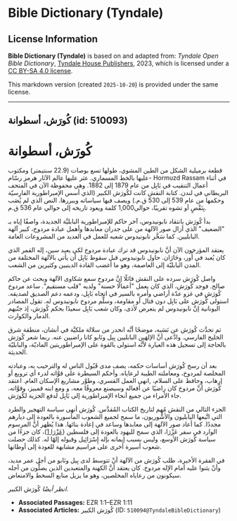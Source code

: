 # Bible Dictionary (Tyndale)

## License Information

**Bible Dictionary (Tyndale)** is based on and adapted from: _Tyndale Open Bible Dictionary_, [Tyndale House Publishers](https://tyndaleopenresources.com/), 2023, which is licensed under a [CC BY-SA 4.0 license](https://creativecommons.org/licenses/by-sa/4.0/legalcode.en).

This markdown version (created `2025-10-20`) is provided under the same license.



--------------------------------

## كُورَش، أسطوانة (id: 510093)

كُورَش، أسطوانة
===============

قطعة برميلية الشكل من الطين المشوي، طولها تسع بوصات (22\.9 سنتيمتر) ومكتوب عليها بالخط المسماري. عثر عليها عالم الآثار هرمز رسّام\- Hormuzd Rassam في أثناء أعمال التنقيب في بَابِل من عام 1879 إلى 1882\. وهي محفوظة الآن في المتحف البريطاني في لندن. كتابة النقش كانت لكُورَش الكبير (الذي أسس الإمبراطورية الفارِسيّة وحكمها من عام 539 إلى 530 ق.م.) ويصف فيها سياساته ويبررها. النص الذي لم يُصَب بِنَقْصٍ أو تشوه تقريبًا، حوالي1,000 كلمة ويعود تاريخه إلى حوالي عام 536 ق.م.

بدأ كُورَش بانتقاد نابونيدوس، آخر حاكم للإمبراطورية البابليَّة الجديدة، واصفًا إياه بـ "الضعيف" الذي أزال صور الآلهة من على جدران معابدها وأهمل عبادة مردوخ، كبير آلهة البابليين. كما سَخَّر نابونيدوس شعبه للعمل في العديد من المشروعات العامة.

يعتقد المؤرخون الآن أنَّ نابونيدوس قد ترك عبادة مردوخ لكي يعبد سين، إله القمر الذي كان يُعبد في أُور، وحَارَان. حاول نابونيدوس قبل سقوط بَابِل أن يأتي بالآلهة المختلفة من المدن البابليّة إلى العاصمة، وهو ما أغضب القادة الدينيين وكثيرين من الشعب.

واصل كُورَش سرده على النقش قائلًا إنَّ مردوخ سمع شكاوى الآلهة وبحث عن حاكم صالح. فوجد كُورَش، الذي كان يعمل "أعمالًا حسنة" ولديه "قلب مستقيم". ساعد مردوخ كُورَش في غزو عدّة أراضي وأمره بالسير في اتجاه بَابِل، ودعمه دعم الصديق لصديقه. استولى كُورَش على بَابِل دون قتال أو مقاومة، وسلَّم مردوخ نابونيدوس له. تقول المصادر اليونانية إنَّ نابونيدوس لم يتعرض لأذى، وكان شعب بَابِل سعيدًا بحكم كُورَش، إذ جنّبهم الدمار والكوارث.

ثم تحدَّث كُورَش عن نَسَبه، موضحًا أنَّه انحدر من سلالة ملكيَّة في أنشان، منطقة شرق الخليج الفارسي. وادَّعى أنَّ الإلهَين البابليين بِيل ونَابو كانا راضيين عنه. ربما شعر كُورَش بالحاجة إلى تسجيل هذه العبارة لأنَّه استولى بالقوة على الإمبراطوريتين الماديّة، والبابليّة الحديثة.

بعد أن رسخ كُورَش أساسات حكمه، يصف مدى قَبُول الناس له والترحيب به، وعبادته المخلصة لمردوخ، ومعاملته الطيبة لرعاياه. وأحكم السيطرة على قوَّاته لدرء أي ترويع أو إرهاب، وحافظ على السلام، ,انهى العمل القسري، وطوَّر مشاريع الإسكان العام. اعتقد كُورَش أنَّ مردوخ كان راضيًا عن أفعاله وسيصنع معروفًا معه، و ومع ابنه قمبيز، وقوَّاته. جاء الأمراء من جميع أنحاء الإمبراطورية إلى بَابِل لدفع الجزية لكُورَش.

الجزء التالي من النقش مُهم لتاريخ الكتاب المُقدَّس. كُورَش أنهى سياسة التهجير والطرد التي اتَّبعها البابليون والأشُّوريون، ما سمح لجميع الشعوب المأسورة بالعودة إلى ديارهم مجددًا. كما أعاد صور الآلهة إلى معابدها وساعد في إعادة بنائها. هذا يُظهر أنَّ المرسوم الوارد في سفر عَزْرَا، الذي سمح لليهود بالعودة إلى فلسطين ([عَزْرَا 1](https://ref.ly/Ezra1:1-Ezra1:11))، كان جزءًا من سياسة كُورَش الأوسع، وليس بسبب إيمانه بإله إِسْرَائِيل وقبوله إلهًا له. كذلك حصلت شعوب أسيرة أخرى على مراسيم مشابهة للعودة إلى أوطانها.

في الفقرة الأخيرة، طلب كُورَش من الآلهة أنْ تتوسط لدى بِيل ونَابو من أجل عمر مديد، وأنْ يثنوا عليه أمام الإله مردوخ. كان يعتقد أنَّ الكهنة والمتعبدين الذين يصلُّون من أجله سيكونون من رعاياه المخلصين، وهو ما يزيل منابع السخط والامتعاض.

*انظر أيضًا* كُورَش الكبير.

* **Associated Passages:** EZR 1:1–EZR 1:11
* **Associated Articles:** كُورَش الكبير (ID: `510094@TyndaleBibleDictionary`)

